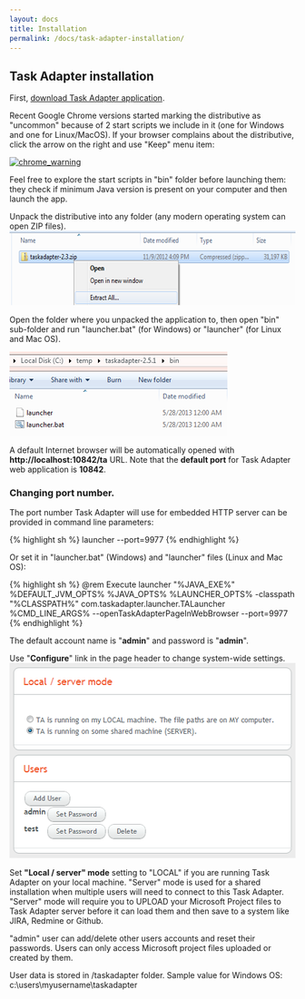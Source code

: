 ```yaml
---
layout: docs
title: Installation
permalink: /docs/task-adapter-installation/
---
```


## Task Adapter installation

First, [download Task Adapter application](/download).

Recent Google Chrome versions started marking the distributive as "uncommon" because of 2 start scripts we include in it
(one for Windows and one for Linux/MacOS). If your browser complains about the distributive,
click the arrow on the right and use "Keep" menu item:

<a href="/images/uploads/chrome_warning.png"><img class="alignnone size-full wp-image-776" src="/images/uploads/chrome_warning.png" alt="chrome_warning" width="544" height="129" /></a>

Feel free to explore the start scripts in "bin" folder before launching them:
they check if minimum Java version is present on your computer and then launch the app.

Unpack the distributive into any folder (any modern operating system can open ZIP files).
<a href="/images/uploads/install.png"><img class="alignnone size-full wp-image-444" title="install" src="/images/uploads/install.png" alt="install task adapter" width="607" height="131" /></a>

Open the folder where you unpacked the application to, then open "bin" sub-folder and run "launcher.bat" (for Windows) or "launcher" (for Linux and Mac OS).

<a href="http://www.taskadapter.com/docs/installation/launcher/"><img class="alignnone size-full" src="/images/uploads/launcher.png" alt="launcher" width="384" height="148" />
</a>

A default Internet browser will be automatically opened with **http://localhost:10842/ta** URL.
Note that the **default port** for Task Adapter web application is **10842**.

### Changing port number.

The port number Task Adapter will use for embedded HTTP server can be provided in command line parameters:

{% highlight sh %}
    launcher --port=9977
{% endhighlight %}

Or set it in "launcher.bat" (Windows) and "launcher" files (Linux and Mac OS):

{% highlight sh %}
    @rem Execute launcher
    "%JAVA_EXE%" %DEFAULT_JVM_OPTS% %JAVA_OPTS% %LAUNCHER_OPTS% -classpath "%CLASSPATH%" com.taskadapter.launcher.TALauncher %CMD_LINE_ARGS% --openTaskAdapterPageInWebBrowser --port=9977
{% endhighlight %}

The default account name is "**admin**" and password is "**admin**".

Use "**Configure**" link in the page header to change system-wide settings.
<img class="alignnone size-full wp-image-446" title="settings" src="/images/uploads/settings.png"  width="514" height="344" />

Set **"Local / server" mode** setting to "LOCAL" if you are running Task Adapter on your local machine.
"Server" mode is used for a shared installation when multiple users will need to connect to this Task Adapter.
"Server" mode will require you to UPLOAD your Microsoft Project files to Task Adapter server before it can load them
 and then save to a system like JIRA, Redmine or Github.

"admin" user can add/delete other users accounts and reset their passwords.
Users can only access Microsoft project files uploaded or created by them.

User data is stored in <user home>/taskadapter folder. Sample value for Windows OS: c:\users\myusername\taskadapter
